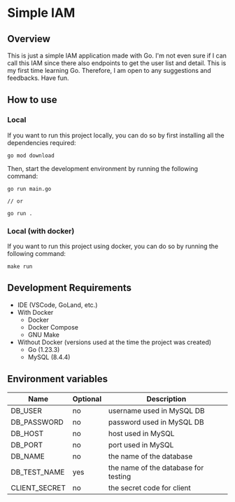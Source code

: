 # Simple IAM

## Overview

This is just a simple IAM application made with Go. I'm not even sure if I can call this IAM since there also endpoints to get the user list and detail. This is my first time learning Go. Therefore, I am open to any suggestions and feedbacks. Have fun.

## How to use

### Local

If you want to run this project locally, you can do so by first installing all the dependencies required:

```
go mod download
```

Then, start the development environment by running the following command:

```
go run main.go

// or

go run .
```

### Local (with docker)

If you want to run this project using docker, you can do so by running the following command:

```
make run
```

## Development Requirements

- IDE (VSCode, GoLand, etc.)
- With Docker
  - Docker
  - Docker Compose
  - GNU Make
- Without Docker (versions used at the time the project was created)
  - Go (1.23.3)
  - MySQL (8.4.4)

## Environment variables

| Name          | Optional | Description                          |
| ------------- | -------- | ------------------------------------ |
| DB_USER       | no       | username used in MySQL DB            |
| DB_PASSWORD   | no       | password used in MySQL DB            |
| DB_HOST       | no       | host used in MySQL                   |
| DB_PORT       | no       | port used in MySQL                   |
| DB_NAME       | no       | the name of the database             |
| DB_TEST_NAME  | yes      | the name of the database for testing |
| CLIENT_SECRET | no       | the secret code for client           |
